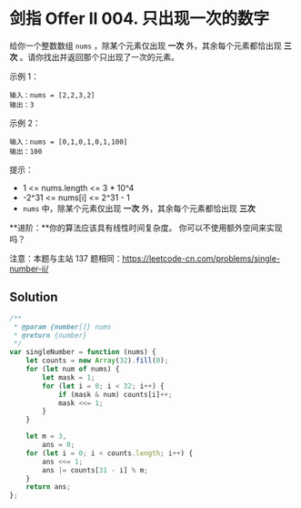# 剑指 Offer II 004. 只出现一次的数字

给你一个整数数组 `nums` ，除某个元素仅出现 **一次** 外，其余每个元素都恰出现 **三次** 。请你找出并返回那个只出现了一次的元素。

示例 1：

```
输入：nums = [2,2,3,2]
输出：3
```

示例 2：

```
输入：nums = [0,1,0,1,0,1,100]
输出：100
```

提示：

-   1 <= nums.length <= 3 \* 10^4
-   -2^31 <= nums[i] <= 2^31 - 1
-   `nums` 中，除某个元素仅出现 **一次** 外，其余每个元素都恰出现 **三次**

**进阶：**你的算法应该具有线性时间复杂度。 你可以不使用额外空间来实现吗？

注意：本题与主站 137 题相同：https://leetcode-cn.com/problems/single-number-ii/

## Solution

```javascript
/**
 * @param {number[]} nums
 * @return {number}
 */
var singleNumber = function (nums) {
    let counts = new Array(32).fill(0);
    for (let num of nums) {
        let mask = 1;
        for (let i = 0; i < 32; i++) {
            if (mask & num) counts[i]++;
            mask <<= 1;
        }
    }

    let m = 3,
        ans = 0;
    for (let i = 0; i < counts.length; i++) {
        ans <<= 1;
        ans |= counts[31 - i] % m;
    }
    return ans;
};
```
